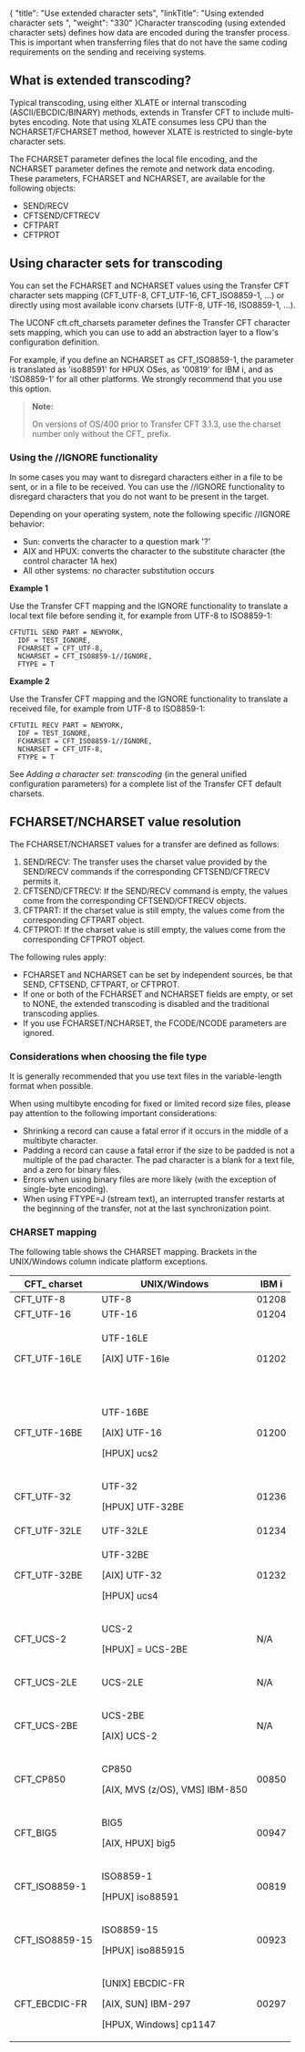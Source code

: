 {
    "title": "Use extended character sets",
    "linkTitle": "Using extended character sets ",
    "weight": "330"
}Character transcoding (using extended character sets) defines how data are encoded during the transfer process. This is important when transferring files that do not have the same coding requirements on the sending and receiving systems.

## What is extended transcoding?

Typical transcoding, using either XLATE or internal transcoding (ASCII/EBCDIC/BINARY) methods, extends in Transfer CFT to include multi-bytes encoding. Note that using XLATE consumes less CPU than the NCHARSET/FCHARSET method, however XLATE is restricted to single-byte character sets.

The FCHARSET parameter defines the local file encoding, and the NCHARSET
parameter defines the remote and network data encoding. These parameters, FCHARSET and NCHARSET, are available for the following objects:

-   SEND/RECV
-   CFTSEND/CFTRECV
-   CFTPART
-   CFTPROT

<span id="Using"></span>

## Using character sets for transcoding

You can set the FCHARSET and NCHARSET values using the Transfer CFT character sets mapping (CFT\_UTF-8, CFT\_UTF-16, CFT\_ISO8859-1, ...) or directly using most available iconv charsets (UTF-8, UTF-16, ISO8859-1, ...).

The UCONF cft.cft\_charsets parameter defines the Transfer CFT character sets mapping, which you can use to add an abstraction layer to a flow's configuration definition.

For example, if you define an NCHARSET as CFT\_ISO8859-1, the parameter is translated as 'iso88591' for HPUX OSes, as '00819' for IBM i, and as 'ISO8859-1' for all other platforms. We strongly recommend that you use this option.

> **Note:**
>
> On versions of OS/400 prior to Transfer CFT 3.1.3, use the charset number only without the CFT\_ prefix.

### Using the //IGNORE functionality

In some cases you may want to disregard characters either in a file to be sent, or in a file to be received. You can use the //IGNORE functionality to disregard characters that you do not want to be present in the target.

Depending on your operating system, note the following specific //IGNORE behavior:

-   Sun: converts the character to a question mark '?'
-   AIX and HPUX: converts the character to the substitute character (the control character 1A hex)
-   All other systems: no character substitution occurs

**Example 1**

Use the Transfer CFT mapping and the IGNORE functionality to translate a local text file before sending it, for example from UTF-8 to ISO8859-1:



    CFTUTIL SEND PART = NEWYORK,
      IDF = TEST_IGNORE,
      FCHARSET = CFT_UTF-8,
      NCHARSET = CFT_ISO8859-1//IGNORE,
      FTYPE = T

**Example 2**

Use the Transfer CFT mapping and the IGNORE functionality to translate a received file, for example from UTF-8 to ISO8859-1:



    CFTUTIL RECV PART = NEWYORK,
      IDF = TEST_IGNORE,
      FCHARSET = CFT_ISO8859-1//IGNORE,
      NCHARSET = CFT_UTF-8,
      FTYPE = T

See *Adding a character set: transcoding* (in the general unified configuration parameters) for a complete list of the Transfer CFT default charsets.

## FCHARSET/NCHARSET value resolution

The FCHARSET/NCHARSET values for a transfer are defined as follows:

1.  SEND/RECV: The transfer uses
    the charset value provided by the SEND/RECV commands if the corresponding
    CFTSEND/CFTRECV permits it.
2.  CFTSEND/CFTRECV: If the SEND/RECV
    command is empty, the values come from the corresponding CFTSEND/CFTRECV
    objects.
3.  CFTPART: If the charset value
    is still empty, the values come from the corresponding CFTPART object.
4.  CFTPROT: If the charset
    value is still empty, the values come from the corresponding CFTPROT object.

The following rules apply:

-   FCHARSET and NCHARSET
    can be set by independent sources, be that SEND, CFTSEND, CFTPART, or
    CFTPROT.
-   If one or both
    of the FCHARSET and NCHARSET fields are empty, or set to NONE, the extended
    transcoding is disabled and the traditional transcoding applies.
-   If you use FCHARSET/NCHARSET, the FCODE/NCODE parameters are ignored.

### Considerations when choosing the file type

It is generally recommended that you use text files in the variable-length format when possible.

When using multibyte encoding for fixed or limited record size files, please pay attention to the following important considerations:

-   Shrinking a record
    can cause a fatal error if it occurs in the middle of a multibyte character.
-   Padding a record
    can cause a fatal error if the size to be padded is not a multiple of
    the pad character. The pad character is a blank for a text file, and a
    zero for binary files.
-   Errors when using binary files are more likely (with the exception of single-byte encoding).
-   When using FTYPE=J (stream text), an interrupted transfer restarts at the beginning of the transfer, not at the last synchronization point.

<span id="CHARSET"></span>

### CHARSET mapping

The following table shows the CHARSET mapping. Brackets in the UNIX/Windows column indicate platform exceptions.

<table>
   <thead>
      <tr>
<th class="HeadE-Column1-Header1">CFT_ charset         </th>
<th class="HeadE-Column1-Header1">UNIX/Windows         </th>
<th class="HeadD-Column1-Header1">IBM i         </th>
      </tr>
   </thead>
   <tbody>
      <tr>
         <td>CFT_UTF-8         </td>
         <td>UTF-8         </td>
         <td>01208         </td>
      </tr>
      <tr>
         <td>CFT_UTF-16         </td>
         <td>UTF-16         </td>
         <td>01204         </td>
      </tr>
      <tr>
         <td>CFT_UTF-16LE         </td>
         <td><p>UTF-16LE</p>
<p>[AIX] UTF-16le</p>
<p> </p>         </td>
         <td>01202         </td>
      </tr>
      <tr>
         <td>CFT_UTF-16BE         </td>
         <td><p>UTF-16BE</p>
<p>[AIX] UTF-16</p>
<p>[HPUX] ucs2</p>         </td>
         <td>01200         </td>
      </tr>
      <tr>
         <td>CFT_UTF-32         </td>
         <td><p>UTF-32</p>
<p>[HPUX] UTF-32BE</p>         </td>
         <td>01236         </td>
      </tr>
      <tr>
         <td>CFT_UTF-32LE         </td>
         <td>UTF-32LE         </td>
         <td>01234         </td>
      </tr>
      <tr>
         <td>CFT_UTF-32BE         </td>
         <td><p>UTF-32BE</p>
<p>[AIX] UTF-32</p>
<p>[HPUX] ucs4</p>         </td>
         <td>01232         </td>
      </tr>
      <tr>
         <td>CFT_UCS-2         </td>
         <td><p>UCS-2</p>
<p>[HPUX] = UCS-2BE</p>         </td>
         <td>N/A         </td>
      </tr>
      <tr>
         <td>CFT_UCS-2LE         </td>
         <td><p>UCS-2LE</p>         </td>
         <td>N/A         </td>
      </tr>
      <tr>
         <td>CFT_UCS-2BE         </td>
         <td><p>UCS-2BE</p>
<p>[AIX] UCS-2</p>         </td>
         <td>N/A         </td>
      </tr>
      <tr>
         <td>CFT_CP850         </td>
         <td><p>CP850</p>
<p>[AIX, MVS (z/OS), VMS] IBM-850</p>         </td>
         <td>00850         </td>
      </tr>
      <tr>
         <td>CFT_BIG5         </td>
         <td><p>BIG5</p>
<p>[AIX, HPUX] big5</p>         </td>
         <td>00947         </td>
      </tr>
      <tr>
         <td>CFT_ISO8859-1         </td>
         <td><p>ISO8859-1</p>
<p>[HPUX] iso88591</p>         </td>
         <td>00819         </td>
      </tr>
      <tr>
         <td>CFT_ISO8859-15         </td>
         <td><p>ISO8859-15</p>
<p>[HPUX] iso885915</p>         </td>
         <td>00923         </td>
      </tr>
      <tr>
         <td>CFT_EBCDIC-FR         </td>
         <td><p>[UNIX] EBCDIC-FR</p>
<p>[AIX, SUN] IBM-297</p>
<p>[HPUX, Windows] cp1147</p>         </td>
         <td>00297         </td>
      </tr>
   </tbody>
</table>
